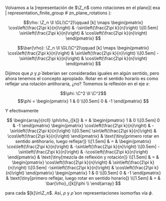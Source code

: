 Volvamos a la [representación de $\Z_n$ como rotaciones en el plano]( exa | representation_finite_group # zn_plane_rotations ):

$$\rho: \Z_n \ll \GL(\C^2)\qquad
[k] \maps 
\begin{pmatrix}
\cos\left(\frac{2\pi k}{n}\right) & -\sin\left(\frac{2\pi k}{n}\right) \\[0.5em]
\sin\left(\frac{2\pi k}{n}\right) &  \cos\left(\frac{2\pi k}{n}\right)
\end{pmatrix}
$$

$$\bar{\rho}: \Z_n \ll \GL(\C^2)\qquad
[k] \maps 
\begin{pmatrix}
 \cos\left(\frac{2\pi k}{n}\right) & \sin\left(\frac{2\pi k}{n}\right) \\[0.5em]
-\sin\left(\frac{2\pi k}{n}\right) & \cos\left(\frac{2\pi k}{n}\right)
\end{pmatrix}
$$

Dijimos que $\rho$ y $\bar{\rho}$ deberían ser consideradas iguales en algún sentido, pero ahora tenemos el concepto apropiado. Rotar en el sentido horario es como reflejar una rotación antihoraria, ¿no? Tomemos la reflexión en el eje $x$:

$$\phi: \C^2 \ll \C^2$$
$$\phi = 
\begin{pmatrix}
1 & 0 \\[0.5em]
0 & -1
\end{pmatrix}
$$

Y efectivamente

$$
\begin{array}{rcll}
\phi\rho_{[k]} & = & 
\begin{pmatrix}
1 & 0 \\[0.5em]
0 & -1
\end{pmatrix} 
\begin{pmatrix}
\cos\left(\frac{2\pi k}{n}\right) & -\sin\left(\frac{2\pi k}{n}\right) \\[0.5em]
\sin\left(\frac{2\pi k}{n}\right) &  \cos\left(\frac{2\pi k}{n}\right)
\end{pmatrix} & \text{\tiny[primero rotar en sentido antihorario, luego reflejar]} \\[1.5em]
& = &
\begin{pmatrix}
 \cos\left(\frac{2\pi k}{n}\right) & -\sin\left(\frac{2\pi k}{n}\right) \\[0.5em]
-\sin\left(\frac{2\pi k}{n}\right) & -\cos\left(\frac{2\pi k}{n}\right)
\end{pmatrix} & \text{\tiny[mezcla de reflexión y rotación]} \\[1.5em]
& = &
\begin{pmatrix}
 \cos\left(\frac{2\pi k}{n}\right) & \sin\left(\frac{2\pi k}{n}\right) \\[0.5em]
-\sin\left(\frac{2\pi k}{n}\right) & \cos\left(\frac{2\pi k}{n}\right)
\end{pmatrix}
\begin{pmatrix}
1 & 0 \\[0.5em]
0 & -1
\end{pmatrix} & \text{\tiny[primero reflejar, luego rotar en sentido horario]} \\[1.5em]
& = &
\bar{\rho}_{[k]}\phi \\
\end{array}
$$

para cada $[k]\in\Z_n$. Así, $\rho$ y $\bar{\rho}$ son representaciones isomorfas vía $\phi$.